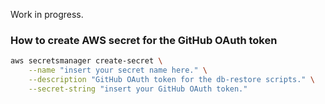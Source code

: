 Work in progress.

### How to create AWS secret for the GitHub OAuth token

```bash
aws secretsmanager create-secret \
    --name "insert your secret name here." \
    --description "GitHub OAuth token for the db-restore scripts." \
    --secret-string "insert your GitHub OAuth token."
```

